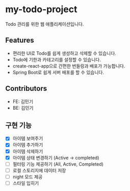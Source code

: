 # my-todo-project

Todo 관리를 위한 웹 애플리케이션입니다.

## Features

- 편리한 UI로 Todo를 쉽게 생성하고 삭제할 수 있습니다.
- Todo에 기한과 카테고리를 설정할 수 있습니다.
- create-react-app으로 간편한 번들링과 배포가 가능합니다.
- Spring Boot로 쉽게 서버 배포를 할 수 있습니다.

## Contributors

- FE: 김민기
- BE: 김민기

## 구현 기능

- [x] 아이템 보여주기
- [x] 아이템 추가하기
- [x] 아이템 삭제하기
- [x] 아이템 상태 변경하기 (Active -> completed)
- [ ] 필터링 기능 제공하기 (All, Active, Completed)
- [ ] 로컬 스토리지에 데이터 저장
- [ ] night 모드 제공
- [ ] 스타일 입히기
